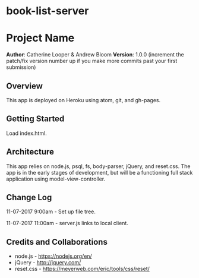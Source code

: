 # book-list-server

# Project Name

**Author**: Catherine Looper & Andrew Bloom
**Version**: 1.0.0 (increment the patch/fix version number up if you make more commits past your first submission)

## Overview
This app is deployed on Heroku using atom, git, and gh-pages.

## Getting Started
Load index.html.

## Architecture
This app relies on node.js, psql, fs, body-parser, jQuery, and reset.css.
The app is in the early stages of development, but will be a functioning full stack application using model-view-controller.

## Change Log

11-07-2017 9:00am - Set up file tree.

11-07-2017 11:00am - server.js links to local client.

## Credits and Collaborations

* node.js - https://nodejs.org/en/
* jQuery - http://jquery.com/
* reset.css - https://meyerweb.com/eric/tools/css/reset/
